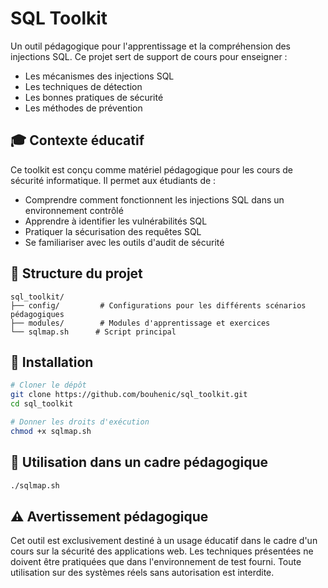 # SQL Toolkit

Un outil pédagogique pour l'apprentissage et la compréhension des injections SQL. Ce projet sert de support de cours pour enseigner :
* Les mécanismes des injections SQL
* Les techniques de détection
* Les bonnes pratiques de sécurité
* Les méthodes de prévention

## 🎓 Contexte éducatif

Ce toolkit est conçu comme matériel pédagogique pour les cours de sécurité informatique. Il permet aux étudiants de :
* Comprendre comment fonctionnent les injections SQL dans un environnement contrôlé
* Apprendre à identifier les vulnérabilités SQL
* Pratiquer la sécurisation des requêtes SQL
* Se familiariser avec les outils d'audit de sécurité

## 📁 Structure du projet

```
sql_toolkit/
├── config/         # Configurations pour les différents scénarios pédagogiques
├── modules/        # Modules d'apprentissage et exercices
└── sqlmap.sh      # Script principal
```

## 🔧 Installation

```bash
# Cloner le dépôt
git clone https://github.com/bouhenic/sql_toolkit.git
cd sql_toolkit

# Donner les droits d'exécution
chmod +x sqlmap.sh
```

## 🚀 Utilisation dans un cadre pédagogique

```bash
./sqlmap.sh
```

## ⚠️ Avertissement pédagogique

Cet outil est exclusivement destiné à un usage éducatif dans le cadre d'un cours sur la sécurité des applications web. Les techniques présentées ne doivent être pratiquées que dans l'environnement de test fourni. Toute utilisation sur des systèmes réels sans autorisation est interdite.
